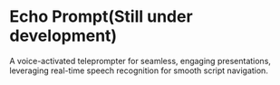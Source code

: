 # Echo Prompt(Still under development)
A voice-activated teleprompter for seamless, engaging presentations, leveraging real-time speech recognition for smooth script navigation.
